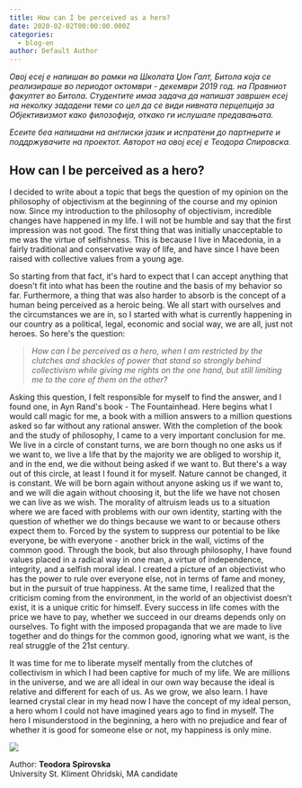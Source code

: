 ```yaml
---
title: How can I be perceived as a hero?
date: 2020-02-02T00:00:00.000Z
categories:
  - blog-en
author: Default Author
---
```


_Овој есеј е напишан во рамки на Школата Џон Галт, Битола која се реализираше во периодот октомври - декември 2019 год. на Правниот факултет во Битола. Студентите имаа задача да напишат завршен есеј на неколку зададени теми со цел да се види нивната перцепција за Објективизмот како филозофија, откако ги ислушале предавањата._

_Есеите беа напишани на англиски јазик и испратени до партнерите и поддржувачите на проектот. Авторот на овој есеј е Теодора Спировска._

## How can I be perceived as a hero?

I decided to write about a topic that begs the question of my opinion on the philosophy of objectivism at the beginning of the course and my opinion now. Since my introduction to the philosophy of objectivism, incredible changes have happened in my life. I will not be humble and say that the first impression was not good. The first thing that was initially unacceptable to me was the virtue of selfishness. This is because I live in Macedonia, in a fairly traditional and conservative way of life, and have since I have been raised with collective values from a young age.

So starting from that fact, it's hard to expect that I can accept anything that doesn't fit into what has been the routine and the basis of my behavior so far. Furthermore, a thing that was also harder to absorb is the concept of a human being perceived as a heroic being. We all start with ourselves and the circumstances we are in, so I started with what is currently happening in our country as a political, legal, economic and social way, we are all, just not heroes. So here's the question:

> _How can I be perceived as a hero, when I am restricted by the clutches and shackles of power that stand so strongly behind collectivism while giving me rights on the one hand, but still limiting me to the core of them on the other?_

Asking this question, I felt responsible for myself to find the answer, and I found one, in Ayn Rand's book - The Fountainhead. Here begins what I would call magic for me, a book with a million answers to a million questions asked so far without any rational answer. With the completion of the book and the study of philosophy, I came to a very important conclusion for me. We live in a circle of constant turns, we are born though no one asks us if we want to, we live a life that by the majority we are obliged to worship it, and in the end, we die without being asked if we want to. But there's a way out of this circle, at least I found it for myself. Nature cannot be changed, it is constant. We will be born again without anyone asking us if we want to, and we will die again without choosing it, but the life we have not chosen we can live as we wish. The morality of altruism leads us to a situation where we are faced with problems with our own identity, starting with the question of whether we do things because we want to or because others expect them to. Forced by the system to suppress our potential to be like everyone, be with everyone - another brick in the wall, victims of the common good. Through the book, but also through philosophy, I have found values placed in a radical way in one man, a virtue of independence, integrity, and a selfish moral ideal. I created a picture of an objectivist who has the power to rule over everyone else, not in terms of fame and money, but in the pursuit of true happiness. At the same time, I realized that the criticism coming from the environment, in the world of an objectivist doesn’t exist, it is a unique critic for himself. Every success in life comes with the price we have to pay, whether we succeed in our dreams depends only on ourselves. To fight with the imposed propaganda that we are made to live together and do things for the common good, ignoring what we want, is the real struggle of the 21st century.

It was time for me to liberate myself mentally from the clutches of collectivism in which I had been captive for much of my life. We are millions in the universe, and we are all ideal in our own way because the ideal is relative and different for each of us. As we grow, we also learn. I have learned crystal clear in my head now I have the concept of my ideal person, a hero whom I could not have imagined years ago to find in myself. The hero I misunderstood in the beginning, a hero with no prejudice and fear of whether it is good for someone else or not, my happiness is only mine.

![](http://libertaniabackup.local/wp-content/uploads/2020/05/Teodora_S-150x150.jpg)

Author: **Teodora Spirovska**  
University St. Kliment Ohridski, MA candidate
